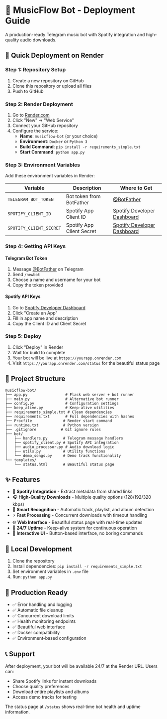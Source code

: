 # 🎵 MusicFlow Bot - Deployment Guide

A production-ready Telegram music bot with Spotify integration and high-quality audio downloads.

## 🚀 Quick Deployment on Render

### Step 1: Repository Setup
1. Create a new repository on GitHub
2. Clone this repository or upload all files
3. Push to GitHub

### Step 2: Render Deployment
1. Go to [Render.com](https://render.com)
2. Click "New" → "Web Service"
3. Connect your GitHub repository
4. Configure the service:
   - **Name**: `musicflow-bot` (or your choice)
   - **Environment**: `Docker` or `Python 3`
   - **Build Command**: `pip install -r requirements_simple.txt`
   - **Start Command**: `python app.py`

### Step 3: Environment Variables
Add these environment variables in Render:

| Variable | Description | Where to Get |
|----------|-------------|--------------|
| `TELEGRAM_BOT_TOKEN` | Bot token from BotFather | [@BotFather](https://t.me/BotFather) |
| `SPOTIFY_CLIENT_ID` | Spotify App Client ID | [Spotify Developer Dashboard](https://developer.spotify.com/dashboard) |
| `SPOTIFY_CLIENT_SECRET` | Spotify App Client Secret | [Spotify Developer Dashboard](https://developer.spotify.com/dashboard) |

### Step 4: Getting API Keys

#### Telegram Bot Token
1. Message [@BotFather](https://t.me/BotFather) on Telegram
2. Send `/newbot`
3. Choose a name and username for your bot
4. Copy the token provided

#### Spotify API Keys
1. Go to [Spotify Developer Dashboard](https://developer.spotify.com/dashboard)
2. Click "Create an App"
3. Fill in app name and description
4. Copy the Client ID and Client Secret

### Step 5: Deploy
1. Click "Deploy" in Render
2. Wait for build to complete
3. Your bot will be live at `https://yourapp.onrender.com`
4. Visit `https://yourapp.onrender.com/status` for the beautiful status page

## 📁 Project Structure

```
musicflow-bot/
├── app.py                 # Flask web server + bot runner
├── main.py                # Alternative bot runner
├── config.py              # Configuration settings
├── keep_alive.py          # Keep-alive utilities
├── requirements_simple.txt # Clean dependencies
├── requirements.txt       # Full dependencies with hashes
├── Procfile              # Render start command
├── runtime.txt           # Python version
├── .gitignore           # Git ignore rules
├── bot/
│   ├── handlers.py       # Telegram message handlers
│   ├── spotify_client.py # Spotify API integration
│   ├── audio_processor.py # Audio download logic
│   ├── utils.py          # Utility functions
│   └── demo_songs.py     # Demo track functionality
└── templates/
    └── status.html       # Beautiful status page
```

## ✨ Features

- 🎵 **Spotify Integration** - Extract metadata from shared links
- 🎧 **High-Quality Downloads** - Multiple quality options (128/192/320 kbps)
- 🎯 **Smart Recognition** - Automatic track, playlist, and album detection
- ⚡ **Fast Processing** - Concurrent downloads with timeout handling
- 🌐 **Web Interface** - Beautiful status page with real-time updates
- 🔄 **24/7 Uptime** - Keep-alive system for continuous operation
- 📱 **Interactive UI** - Button-based interface, no boring commands

## 🔧 Local Development

1. Clone the repository
2. Install dependencies: `pip install -r requirements_simple.txt`
3. Set environment variables in `.env` file
4. Run: `python app.py`

## 🌟 Production Ready

- ✅ Error handling and logging
- ✅ Automatic file cleanup
- ✅ Concurrent download limits
- ✅ Health monitoring endpoints
- ✅ Beautiful web interface
- ✅ Docker compatibility
- ✅ Environment-based configuration

## 📞 Support

After deployment, your bot will be available 24/7 at the Render URL. Users can:
- Share Spotify links for instant downloads
- Choose quality preferences
- Download entire playlists and albums
- Access demo tracks for testing

The status page at `/status` shows real-time bot health and uptime information.